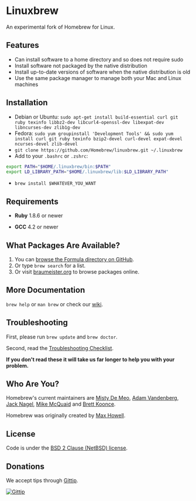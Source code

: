 Linuxbrew
=========

An experimental fork of Homebrew for Linux.

Features
--------

+ Can install software to a home directory and so does not require sudo
+ Install software not packaged by the native distribution
+ Install up-to-date versions of software when the native distribution is old
+ Use the same package manager to manage both your Mac and Linux machines 

Installation
------------

* Debian or Ubuntu: `sudo apt-get install build-essential curl git ruby texinfo libbz2-dev libcurl4-openssl-dev libexpat-dev libncurses-dev zlib1g-dev`
* Fedora: `sudo yum groupinstall 'Development Tools' && sudo yum install curl git ruby texinfo bzip2-devel curl-devel expat-devel ncurses-devel zlib-devel`
* `git clone https://github.com/Homebrew/linuxbrew.git ~/.linuxbrew`
* Add to your `.bashrc` or `.zshrc`:

 ```sh
 export PATH="$HOME/.linuxbrew/bin:$PATH"
 export LD_LIBRARY_PATH="$HOME/.linuxbrew/lib:$LD_LIBRARY_PATH"
 ```

* `brew install $WHATEVER_YOU_WANT`

Requirements
------------

* **Ruby** 1.8.6 or newer
+ **GCC** 4.2 or newer

What Packages Are Available?
----------------------------
1. You can [browse the Formula directory on GitHub][formula].
2. Or type `brew search` for a list.
3. Or visit [braumeister.org][braumeister] to browse packages online.

More Documentation
------------------
`brew help` or `man brew` or check our [wiki][].

Troubleshooting
---------------
First, please run `brew update` and `brew doctor`.

Second, read the [Troubleshooting Checklist](https://github.com/Homebrew/homebrew/wiki/troubleshooting).

**If you don't read these it will take us far longer to help you with your problem.**

Who Are You?
------------
Homebrew's current maintainers are [Misty De Meo][mistydemeo], [Adam Vandenberg][adamv], [Jack Nagel][jacknagel], [Mike McQuaid][mikemcquaid] and [Brett Koonce][asparagui].

Homebrew was originally created by [Max Howell][mxcl].

License
-------
Code is under the [BSD 2 Clause (NetBSD) license][license].

Donations
---------
We accept tips through [Gittip][tip].

[![Gittip](http://img.shields.io/gittip/Homebrew.svg)](https://www.gittip.com/Homebrew/)

[home]:http://brew.sh
[wiki]:https://github.com/Homebrew/homebrew/wiki
[mistydemeo]:https://github.com/mistydemeo
[adamv]:https://github.com/adamv
[jacknagel]:https://github.com/jacknagel
[mikemcquaid]:https://github.com/mikemcquaid
[asparagui]:https://github.com/asparagui
[mxcl]:https://github.com/mxcl
[formula]:https://github.com/Homebrew/homebrew/tree/master/Library/Formula/
[braumeister]:http://braumeister.org
[license]:https://github.com/Homebrew/homebrew/tree/master/LICENSE.txt
[tip]:https://www.gittip.com/Homebrew/

